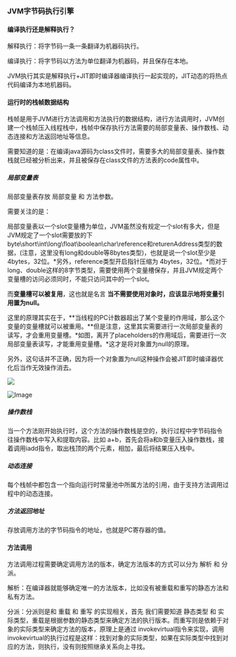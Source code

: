 ### JVM字节码执行引擎

#### 编译执行还是解释执行？

解释执行：将字节码一条一条翻译为机器码执行。

编译执行：将字节码以方法为单位翻译为机器码，并且保存在本地。

JVM执行其实是解释执行+JIT即时编译器编译执行一起实现的，JIT动态的将热点代码编译为本地机器码。

#### 运行时的栈帧数据结构

栈帧是用于JVM进行方法调用和方法执行的数据结构，进行方法调用时，JVM创建一个栈帧压入线程栈中，栈帧中保存执行方法需要的局部变量表、操作数栈、动态连接和方法返回地址等信息。

需要知道的是：在编译java源码为class文件时，需要多大的局部变量表、操作数栈就已经被分析出来，并且被保存在class文件的方法表的code属性中。

##### 局部变量表

局部变量表存放 局部变量 和 方法参数。

需要关注的是：

局部变量表以一个slot变量槽为单位，JVM虽然没有规定一个slot有多大，但是JVM规定了一个slot需要放的下byte\short\int\long\float\boolean\char\reference和returenAddress类型的数据，(注意，这里没有long和double等8bytes类型)，也就是说一个slot至少是4bytes，32位。*另外，reference类型开启指针压缩为 4bytes，32位。*而对于long、double这样的8字节类型，需要使用两个变量槽保存，并且JVM规定两个变量槽的访问必须同时，不能只访问其中的一个slot。

而**变量槽可以被复用**，这也就是名言 **当不需要使用对象时，应该显示地将变量引用置为null。**

这里的原理其实在于，**当线程的PC计数器超出了某个变量的作用域，那么这个变量的变量槽就可以被重用。**但是注意，这里其实需要进行一次局部变量表的读写，才会重用变量槽。*如图，离开了placeholders的作用域后，需要进行一次局部变量表读写，才能重用变量槽。*这才是将对象置为null的原理。

另外，这句话并不正确，因为将一个对象置为null这种操作会被JIT即时编译器优化后当作无效操作消去。

![](F:\研究生\review-note\references-figures\Image-1620738164223.png)

![Image](F:\研究生\review-note\references-figures\Image-1620738155005.png)

##### 操作数栈

当一个方法刚开始执行时，这个方法的操作数栈是空的，执行过程中字节码指令 往操作数栈中写入和提取内容。比如 a+b，首先会将a和b变量压入操作数栈，接着调用iadd指令，取出栈顶的两个元素，相加，最后将结果压入栈中。

##### 动态连接

每个栈帧中都包含一个指向运行时常量池中所属方法的引用，由于支持方法调用过程中的动态连接。

##### 方法返回地址

存放调用方法的字节码指令的地址，也就是PC寄存器的值。



#### 方法调用

方法调用过程需要确定调用方法的版本，确定方法版本的方式可以分为 解析 和 分派。

解析：在编译器就能够确定唯一的方法版本，比如没有被重载和重写的静态方法和私有方法。

分派：分派则是和 重载 和 重写 的实现相关，首先 我们需要知道 静态类型 和 实际类型，重载是根据参数的静态类型来确定方法的执行版本。而重写则是依赖于对象的实际类型来确定方法的版本，原理上是通过 invokevirtual指令来实现，调用invokevirtual的执行过程是这样：找到对象的实际类型，如果在实际类型中找到对应的方法，则执行，没有则按照继承关系向上寻找。